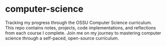 # computer-science
Tracking my progress through the OSSU Computer Science curriculum. This repo contains notes, projects, code implementations, and reflections from each course I complete. Join me on my journey to mastering computer science through a self-paced, open-source curriculum.
